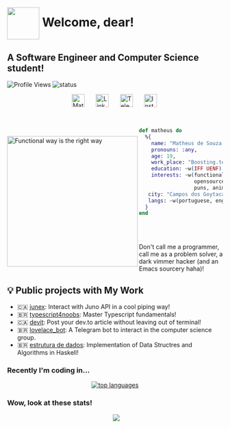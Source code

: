 # <img align="center" src="./assets/eevee.png" height="75px" /> Welcome, dear!

## A Software Engineer and Computer Science student!

![Profile Views](https://komarev.com/ghpvc/?username=Mdsp9070) ![status](https://img.shields.io/badge/status-up-brightgreen)

<div style="display: flex; justify-content: space-between; align-itens: center; width: 40%; margin: 0 auto;">
  <a href="https://twitter.com/matdsoupe">
    <img align="left" alt="Matheus| Twitter" width="30px" src="https://cdn.jsdelivr.net/npm/simple-icons@v3/icons/twitter.svg" />
  </a>
  <a href="https://www.linkedin.com/in/mdsp/">
    <img align="left" alt="Linkedin" width="30px" src="https://cdn.jsdelivr.net/npm/simple-icons@v3/icons/linkedin.svg" />
  </a>
  <a href="https://t.me/Mdsp9070">
    <img align="left" alt="Telegram" width="30px" src="https://cdn.jsdelivr.net/npm/simple-icons@v3/icons/telegram.svg" />
  </a>
  <a href="https://www.instagram.com/matheww.sp/">
    <img align="left" alt="Instagram" width="30px" src="https://cdn.jsdelivr.net/npm/simple-icons@v3/icons/instagram.svg" />
  </a>
</div>

</br>
</br>

<img src="https://github.com/Mdsp9070/Mdsp9070/blob/master/assets/functional.jpg"
     alt="Functional way is the right way"
     style="margin-top:20px;"
     height="305px"
     align="left" />

```elixir
def matheus do
  %{
    name: "Matheus de Souza Pessanha",
    pronouns: :any,
    age: 19,
    work_place: "Boosting.tech",
    education: ~w(IFF UENF),
    interests: ~w(functionalprogramming, emacs,
                  opensource, math, numetal,
                  puns, animes, teach),
   city: "Campos dos Goytacazes, RJ, BR",
   langs: ~w(portuguese, english)    
  }
end
```

<br/> <br/>

Don't call me a programmer, call me as a problem solver, a dark vimmer hacker (and an Emacs sourcery haha)!

## 💡 Public projects with My Work

- 🇨🇦 [junex](https://github.com/boostingtech/junex): Interact with Juno API in a cool piping way!
- 🇧🇷 [typescript4noobs](https://github.com/Carolis/typescript4noobs): Master Typescript fundamentals!
- 🇨🇦 [devit](https://github.com/Mdsp9070/devit): Post your dev.to article without leaving out of terminal!
- 🇧🇷 [lovelace_bot](https://github.com/cciuenf/lovelace_bot): A Telegram bot to interact in the computer science group.
- 🇧🇷 [estrutura de dados](https://github.com/Mdsp9070/estrutura_de_dados): Implementation of Data Structres and Algorithms in Haskell!

### Recently I'm coding in...

<!-- &hide=c%2B%2B,dart,html,css,javascript,go,c,python -->

<p align="center">
  <a href="https://github.com/anuraghazra/github-readme-stats">
    <img src="https://github-readme-stats.vercel.app/api/top-langs/?username=mdsp9070&&show_icons=true&hide_title=true&theme=radical&layout=compact&langs_count=15&exclude_repo=Analyseroom&hide=c%2B%2B,dart,html,css,javascript," alt="top languages"/>
  </a>
</p>

### Wow, look at these stats!

<p align="center" style="width: 510px; height: 205px;">
  <a href="https://github.com/anuraghazra/github-readme-stats">
    <img src="https://github-readme-stats.vercel.app/api?username=mdsp9070&hide_title=true&show_icons=true&theme=radical">
  </a>
</p>
